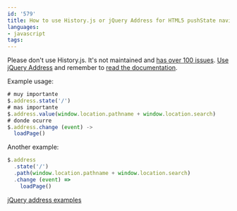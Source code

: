 ```yaml
---
id: '579'
title: How to use History.js or jQuery Address for HTML5 pushState navigation
languages:
- javascript
tags:
---
```

Please don't use History.js. It's not maintained and [has over 100 issues](https://github.com/balupton/history.js/issues). [Use jQuery Address](http://www.asual.com/jquery/address/) and remember to [read the documentation](http://www.asual.com/jquery/address/docs/).

Example usage:


```javascript
# muy importante
$.address.state('/') 
# mas importante
$.address.value(window.location.pathname + window.location.search)
# donde ocurre
$.address.change (event) ->
  loadPage()
```
    

Another example:


```javascript
$.address
  .state('/')
  .path(window.location.pathname + window.location.search)
  .change (event) =>
    loadPage()
```
    

[jQuery address examples](http://www.asual.com/jquery/address/samples/)

